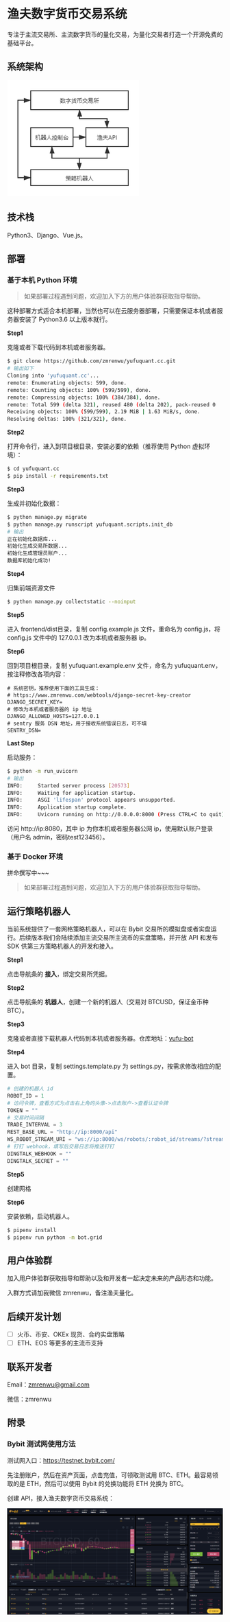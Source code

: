 

# 渔夫数字货币交易系统

专注于主流交易所、主流数字货币的量化交易，为量化交易者打造一个开源免费的基础平台。

## 系统架构

![](./screenshots/yufu系统架构.png)

## 技术栈

Python3、Django、Vue.js。

## 部署

### 基于本机 Python 环境

> 如果部署过程遇到问题，欢迎加入下方的用户体验群获取指导帮助。

这种部署方式适合本机部署，当然也可以在云服务器部署，只需要保证本机或者服务器安装了 Python3.6 以上版本就行。

**Step1**

克隆或者下载代码到本机或者服务器。

```bash
$ git clone https://github.com/zmrenwu/yufuquant.cc.git
# 输出如下
Cloning into 'yufuquant.cc'...
remote: Enumerating objects: 599, done.
remote: Counting objects: 100% (599/599), done.
remote: Compressing objects: 100% (384/384), done.
remote: Total 599 (delta 321), reused 480 (delta 202), pack-reused 0
Receiving objects: 100% (599/599), 2.19 MiB | 1.63 MiB/s, done.
Resolving deltas: 100% (321/321), done.
```

**Step2**

打开命令行，进入到项目根目录，安装必要的依赖（推荐使用 Python 虚拟环境）：

```bash
$ cd yufuquant.cc
$ pip install -r requirements.txt
```

**Step3**

生成并初始化数据：

```bash
$ python manage.py migrate
$ python manage.py runscript yufuquant.scripts.init_db
# 输出
正在初始化数据库...
初始化生成交易所数据...
初始化生成管理员账户...
数据库初始化成功!
```

**Step4**

归集前端资源文件

```bash
$ python manage.py collectstatic --noinput
```

**Step5**

进入 frontend/dist目录，复制 config.example.js 文件，重命名为 config.js，将 config.js 文件中的 127.0.0.1 改为本机或者服务器 ip。

**Step6**

回到项目根目录，复制 yufuquant.example.env 文件，命名为 yufuquant.env，按注释修改各项内容：

```
# 系统密钥，推荐使用下面的工具生成：
# https://www.zmrenwu.com/webtools/django-secret-key-creator 
DJANGO_SECRET_KEY=
# 修改为本机或者服务器的 ip 地址
DJANGO_ALLOWED_HOSTS=127.0.0.1
# sentry 服务 DSN 地址，用于接收系统错误日志，可不填
SENTRY_DSN=
```

**Last Step**

启动服务：

```bash
$ python -m run_uvicorn
# 输出
INFO:     Started server process [20573]
INFO:     Waiting for application startup.
INFO:     ASGI 'lifespan' protocol appears unsupported.
INFO:     Application startup complete.
INFO:     Uvicorn running on http://0.0.0.0:8000 (Press CTRL+C to quit)
```

访问 http://ip:8080，其中 ip 为你本机或者服务器公网 ip，使用默认账户登录（用户名 admin，密码test123456）。

### 基于 Docker 环境

拼命撰写中~~~

> 如果部署过程遇到问题，欢迎加入下方的用户体验群获取指导帮助。

## 运行策略机器人

当前系统提供了一套网格策略机器人，可以在 Bybit 交易所的模拟盘或者实盘运行。后续版本我们会陆续添加主流交易所主流币的实盘策略，并开放 API 和发布 SDK 供第三方策略机器人的开发和接入。

**Step1**

点击导航条的 **接入**，绑定交易所凭据。

**Step2**

点击导航条的 **机器人**，创建一个新的机器人（交易对 BTCUSD，保证金币种 BTC）。

**Step3**

克隆或者直接下载机器人代码到本机或者服务器。仓库地址：[yufu-bot](https://github.com/zmrenwu/yufu-bot)

**Step4**

进入 bot 目录，复制 settings.template.py 为 settings.py，按需求修改相应的配置。

```python
# 创建的机器人 id
ROBOT_ID = 1
# 访问令牌，查看方式为点击右上角的头像->点击账户->查看认证令牌
TOKEN = ""
# 交易时间间隔
TRADE_INTERVAL = 3
REST_BASE_URL = "http://ip:8000/api"
WS_ROBOT_STREAM_URI = "ws://ip:8000/ws/robots/:robot_id/streams/?stream_key=robot-stream-key"
# 钉钉 webhook，填写后交易日志将推送钉钉
DINGTALK_WEBHOOK = ""
DINGTALK_SECRET = ""
```

**Step5**

创建网格

**Step6**

安装依赖，启动机器人。

```bash
$ pipenv install
$ pipenv run python -m bot.grid
```

## 用户体验群

加入用户体验群获取指导和帮助以及和开发者一起决定未来的产品形态和功能。

入群方式请加我微信 zmrenwu，备注渔夫量化。

## 后续开发计划

- [ ] 火币、币安、OKEx 现货、合约实盘策略
- [ ] ETH、EOS 等更多的主流币支持

## 联系开发者

Email：zmrenwu@gmail.com

微信：zmrenwu

## 附录

### Bybit 测试网使用方法

测试网入口：https://testnet.bybit.com/

先注册账户，然后在资产页面，点击充值，可领取测试用 BTC、ETH。最容易领取的是 ETH，然后可以使用 Bybit 的兑换功能将 ETH 兑换为 BTC。

创建 API，接入渔夫数字货币交易系统：

![](./screenshots/Bybit交易界面.png)